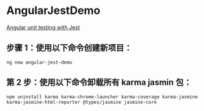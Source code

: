# AngularJestDemo
[Angular unit testing with Jest](https://medium.com/@megha.d.parmar2018/angular-unit-testing-with-jest-2023-2676faa2e564)

## 步骤 1：使用以下命令创建新项目：
```
ng new angular-jest-demo
```

## 第 2 步：使用以下命令卸载所有 karma jasmin 包：
```
npm uninstall karma karma-chrome-launcher karma-coverage karma-jasmine karma-jasmine-html-reporter @types/jasmine jasmine-core
```